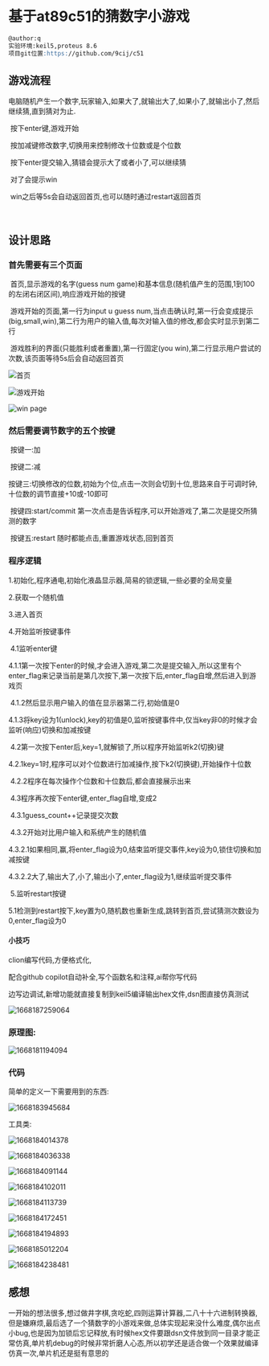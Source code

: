 # 基于at89c51的猜数字小游戏

```markdown
@author:q
实验环境:keil5,proteus 8.6
项目git位置:https://github.com/9cij/c51
```

## 游戏流程
​	电脑随机产生一个数字,玩家输入,如果大了,就输出大了,如果小了,就输出小了,然后继续猜,直到猜对为止.

​	按下enter键,游戏开始

​	按加减键修改数字,切换用来控制修改十位数或是个位数

​	按下enter提交输入,猜错会提示大了或者小了,可以继续猜

​	对了会提示win

​	win之后等5s会自动返回首页,也可以随时通过restart返回首页

​	

## 设计思路
### 首先需要有三个页面

​	首页,显示游戏的名字(guess num game)和基本信息(随机值产生的范围,1到100的左闭右闭区间),响应游戏开始的按键

​	游戏开始的页面,第一行为input u guess num,当点击确认时,第一行会变成提示(big,small,win),第二行为用户的输入值,每次对输入值的修改,都会实时显示到第二行

​	游戏胜利的界面(只能胜利或者重置),第一行固定(you win),第二行显示用户尝试的次数,该页面等待5s后会自动返回首页

![首页](doc/1668185043580.png)

![游戏开始](doc/1668185110598.png)

![win page](doc/1668185339580.png)

### 然后需要调节数字的五个按键
​	按键一:加

​	按键二:减

​	按键三:切换修改的位数,初始为个位,点击一次则会切到十位,思路来自于可调时钟,十位数的调节直接+10或-10即可

​	按键四:start/commit 第一次点击是告诉程序,可以开始游戏了,第二次是提交所猜测的数字

​	按键五:restart 随时都能点击,重置游戏状态,回到首页

### 程序逻辑

1.初始化,程序通电,初始化液晶显示器,简易的锁逻辑,一些必要的全局变量

2.获取一个随机值

3.进入首页

4.开始监听按键事件

​	4.1监听enter键

​		4.1.1第一次按下enter的时候,才会进入游戏,第二次是提交输入,所以这里有个enter_flag来记录当前是第几次按下,第一次按下后,enter_flag自增,然后进入到游戏页

​		4.1.2然后显示用户输入的值在显示器第二行,初始值是0

​		4.1.3将key设为1(unlock),key的初值是0,监听按键事件中,仅当key非0的时候才会监听(响应)切换和加减按键

​	4.2第一次按下enter后,key=1,就解锁了,所以程序开始监听k2(切换)键

​		4.2.1key=1时,程序可以对个位数进行加减操作,按下k2(切换键),开始操作十位数

​		4.2.2程序在每次操作个位数和十位数后,都会直接展示出来

​	4.3程序再次按下enter键,enter_flag自增,变成2

​		4.3.1guess_count++记录提交次数

​		4.3.2开始对比用户输入和系统产生的随机值

​			4.3.2.1如果相同,赢,将enter_flag设为0,结束监听提交事件,key设为0,锁住切换和加减按键

​			4.3.2.2大了,输出大了,小了,输出小了,enter_flag设为1,继续监听提交事件

​	5.监听restart按键

​		5.1检测到restart按下,key置为0,随机数也重新生成,跳转到首页,尝试猜测次数设为0,enter_flag设为0



#### 小技巧

clion编写代码,方便格式化,

配合github copilot自动补全,写个函数名和注释,ai帮你写代码

边写边调试,新增功能就直接复制到keil5编译输出hex文件,dsn图直接仿真测试

![1668187259064](doc/1668187259064.png)




### 原理图:

![1668181194094](doc/1668181194094.png)



### 代码

简单的定义一下需要用到的东西:

![1668183945684](doc/1668183945684.png)

工具类:

![1668184014378](doc/1668184014378.png)

![1668184036338](doc/1668184036338.png)

![1668184091144](doc/1668184091144.png)

![1668184102011](doc/1668184102011.png)

![1668184113739](doc/1668184113739.png)

![1668184172451](doc/1668184172451.png)

![1668184194893](doc/1668184194893.png)

![1668185012204](doc/1668185012204.png)

![1668184238481](doc/1668184238481.png)

## 感想

一开始的想法很多,想过做井字棋,贪吃蛇,四则运算计算器,二八十十六进制转换器,但是嫌麻烦,最后选了一个猜数字的小游戏来做,总体实现起来没什么难度,偶尔出点小bug,也是因为加锁后忘记释放,有时候hex文件要跟dsn文件放到同一目录才能正常仿真,单片机debug的时候非常折磨人心态,所以初学还是适合做一个效果就编译仿真一次,单片机还是挺有意思的
